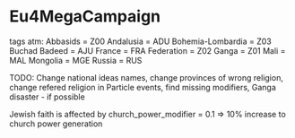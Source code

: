# Eu4MegaCampaign
 


tags atm:
Abbasids = Z00
Andalusia = ADU
Bohemia-Lombardia = Z03
Buchad Badeed = AJU
France = FRA
Federation = Z02
Ganga = Z01
Mali = MAL
Mongolia = MGE
Russia = RUS



TODO: Change national ideas names, change provinces of wrong religion, change refered religion in Particle events, find missing modifiers, Ganga disaster - if possible

Jewish faith is affected by church_power_modifier = 0.1  => 10% increase to church power generation
